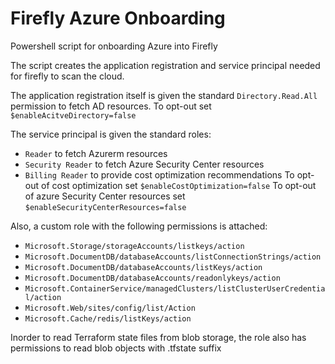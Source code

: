 # Firefly Azure Onboarding
Powershell script for onboarding Azure into Firefly

The script creates the application registration and service principal needed for firefly to scan the cloud.

The application registration itself is given the standard `Directory.Read.All` permission to fetch AD resources.
To opt-out set `$enableAcitveDirectory=false`

The service principal is given the standard roles:
- `Reader` to fetch Azurerm resources
- `Security Reader` to fetch Azure Security Center resources
- `Billing Reader` to provide cost optimization recommendations
To opt-out of cost optimization set `$enableCostOptimization=false`
To opt-out of  azure Security Center resources set `$enableSecurityCenterResources=false`


Also, a custom role with the following permissions is attached:
- `Microsoft.Storage/storageAccounts/listkeys/action`
- `Microsoft.DocumentDB/databaseAccounts/listConnectionStrings/action`
- `Microsoft.DocumentDB/databaseAccounts/listKeys/action`
- `Microsoft.DocumentDB/databaseAccounts/readonlykeys/action`
- `Microsoft.ContainerService/managedClusters/listClusterUserCredential/action`
- `Microsoft.Web/sites/config/list/Action`
- `Microsoft.Cache/redis/listKeys/action`

Inorder to read Terraform state files from blob storage, the role also has permissions to read blob objects with .tfstate suffix
